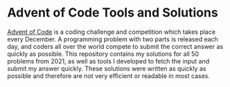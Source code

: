 # Advent of Code Tools and Solutions
[Advent of Code](https://adventofcode.com/) is a coding challenge and competition which takes place every December. A programming problem with two parts is released each day, and coders all over the world compete to submit the correct answer as quickly as possible. This repository contains my solutions for all 50 problems from 2021, as well as tools I developed to fetch the input and submit my answer quickly. These solutions were written as quickly as possible and therefore are not very efficient or readable in most cases.